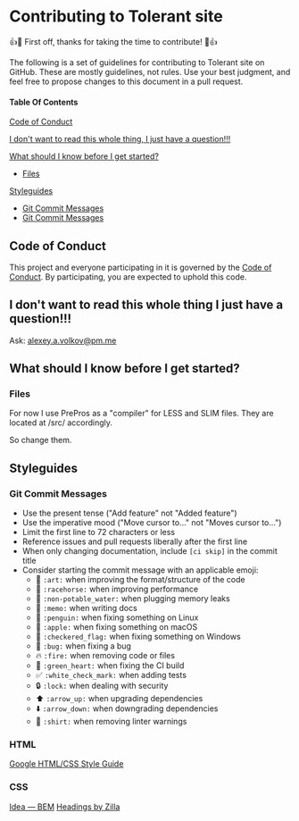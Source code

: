 # Contributing to Tolerant site

:+1::tada: First off, thanks for taking the time to contribute! :tada::+1:

The following is a set of guidelines for contributing to Tolerant site on GitHub. These are mostly guidelines, not rules. Use your best judgment, and feel free to propose changes to this document in a pull request.

#### Table Of Contents

[Code of Conduct](#code-of-conduct)

[I don't want to read this whole thing, I just have a question!!!](#i-dont-want-to-read-this-whole-thing-i-just-have-a-question)

[What should I know before I get started?](#what-should-i-know-before-i-get-started)

- [Files](#files)

[Styleguides](#styleguides)

- [Git Commit Messages](#git-commit-messages)
- [Git Commit Messages](#html)

## Code of Conduct

This project and everyone participating in it is governed by the [Code of Conduct](CODE_OF_CONDUCT.md). By participating, you are expected to uphold this code.

## I don't want to read this whole thing I just have a question!!!

Ask: [alexey.a.volkov@pm.me](mailto:alexey.a.volkov@pm.me)

## What should I know before I get started?

### Files

For now I use PrePros as a "compiler" for LESS and SLIM files.
They are located at /src/ accordingly.

So change them.

## Styleguides

### Git Commit Messages

- Use the present tense ("Add feature" not "Added feature")
- Use the imperative mood ("Move cursor to..." not "Moves cursor to...")
- Limit the first line to 72 characters or less
- Reference issues and pull requests liberally after the first line
- When only changing documentation, include `[ci skip]` in the commit title
- Consider starting the commit message with an applicable emoji:
  - :art: `:art:` when improving the format/structure of the code
  - :racehorse: `:racehorse:` when improving performance
  - :non-potable_water: `:non-potable_water:` when plugging memory leaks
  - :memo: `:memo:` when writing docs
  - :penguin: `:penguin:` when fixing something on Linux
  - :apple: `:apple:` when fixing something on macOS
  - :checkered_flag: `:checkered_flag:` when fixing something on Windows
  - :bug: `:bug:` when fixing a bug
  - :fire: `:fire:` when removing code or files
  - :green_heart: `:green_heart:` when fixing the CI build
  - :white_check_mark: `:white_check_mark:` when adding tests
  - :lock: `:lock:` when dealing with security
  - :arrow_up: `:arrow_up:` when upgrading dependencies
  - :arrow_down: `:arrow_down:` when downgrading dependencies
  - :shirt: `:shirt:` when removing linter warnings

### HTML

[Google HTML/CSS Style Guide](https://google.github.io/styleguide/htmlcssguide.html)

### CSS

[Idea — BEM](https://en.bem.info/)
[Headings by Zilla](https://mozilla.design/mozilla/typography/)
